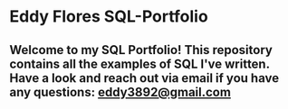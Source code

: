 # Eddy Flores SQL-Portfolio

## Welcome to my SQL Portfolio! This repository contains all the examples of SQL I've written. Have a look and reach out via email if you have any questions: eddy3892@gmail.com
